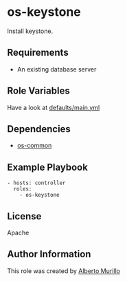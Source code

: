 os-keystone
=========

Install keystone.

Requirements
------------

* An existing database server

Role Variables
--------------

Have a look at [defaults/main.yml](https://github.com/albertomurillo/ansible-openstack/blob/master/roles/os-keystone/defaults/main.yml)

Dependencies
------------

* [os-common](https://github.com/albertomurillo/ansible-openstack/tree/master/roles/os-common)

Example Playbook
----------------

    - hosts: controller
      roles:
        - os-keystone

License
-------

Apache

Author Information
------------------

This role was created by [Alberto Murillo](mailto:albertomurillosilva@gmail.com)
